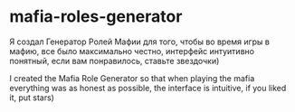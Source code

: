 # mafia-roles-generator
Я создал Генератор Ролей Мафии для того, чтобы во время игры в мафию, все было максимально честно, интерфейс интуитивно понятный, если вам понравилось, ставьте звездочки)


 I created the Mafia Role Generator so that when playing the mafia everything was as honest as possible, the interface is intuitive, if you liked it, put stars)
